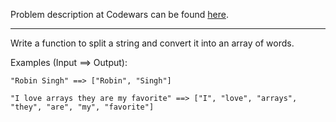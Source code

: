 Problem description at Codewars can be found
[here](https://www.codewars.com/kata/57e76bc428d6fbc2d500036d/train/python).

-------------

Write a function to split a string and convert it into an array of words.
<br>

Examples (Input ==> Output):
```
"Robin Singh" ==> ["Robin", "Singh"]

"I love arrays they are my favorite" ==> ["I", "love", "arrays", "they", "are", "my", "favorite"]
```
